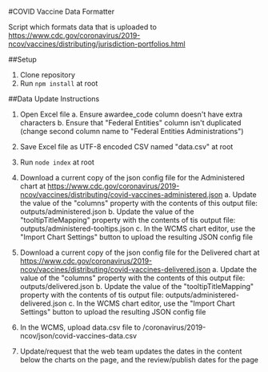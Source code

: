 #COVID Vaccine Data Formatter

Script which formats data that is uploaded to https://www.cdc.gov/coronavirus/2019-ncov/vaccines/distributing/jurisdiction-portfolios.html

##Setup

1. Clone repository
2. Run `npm install` at root


##Data Update Instructions

1. Open Excel file
  a. Ensure awardee_code column doesn't have extra characters
  b. Ensure that "Federal Entities" column isn't duplicated (change second column name to "Federal Entities Administrations")

2. Save Excel file as UTF-8 encoded CSV named "data.csv" at root

3. Run `node index` at root

4. Download a current copy of the json config file for the Administered chart at https://www.cdc.gov/coronavirus/2019-ncov/vaccines/distributing/covid-vaccines-administered.json
  a. Update the value of the "columns" property with the contents of this output file: outputs/administered.json
  b. Update the value of the "tooltipTitleMapping" property with the contents of tis output file: outputs/administered-tooltips.json
  c. In the WCMS chart editor, use the "Import Chart Settings" button to upload the resulting JSON config file

5. Download a current copy of the json config file for the Delivered chart at https://www.cdc.gov/coronavirus/2019-ncov/vaccines/distributing/covid-vaccines-delivered.json
  a. Update the value of the "columns" property with the contents of this output file: outputs/delivered.json
  b. Update the value of the "tooltipTitleMapping" property with the contents of tis output file: outputs/administered-delivered.json
  c. In the WCMS chart editor, use the "Import Chart Settings" button to upload the resulting JSON config file

6. In the WCMS, upload data.csv file to /coronavirus/2019-ncov/json/covid-vaccines-data.csv

7. Update/request that the web team updates the dates in the content below the charts on the page, and the review/publish dates for the page